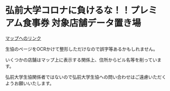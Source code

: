 # 弘前大学コロナに負けるな！！プレミアム食事券 対象店舗データ置き場

[マップへのリンク](https://www.google.com/maps/d/viewer?mid=1uTL3j-O3l70o21KB1WQ0KGQMf8kFnwaP&ll=40.59264244395911%2C140.4723127&z=14)

生協のページをOCRかけて整形しただけなので誤字等あるかもしれません。

いくつかの店舗はマップ上に表示する関係上、住所からビル名等を削っています。


弘前大学生協関係者ではないので弘前大学生協への問い合わせはご遠慮いただくようお願いいたします。